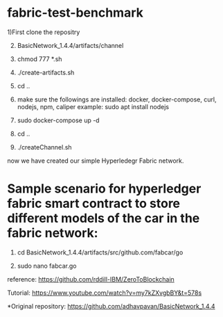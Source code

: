 # fabric-test-benchmark


1)First clone the repositry 

2) BasicNetwork_1.4.4/artifacts/channel

3) chmod 777 *.sh

4) ./create-artifacts.sh

5) cd ..

6) make sure the followings are installed: docker, docker-compose, curl, nodejs, npm, caliper example: sudo apt install nodejs

7) sudo docker-compose up -d 

8) cd ..

9) ./createChannel.sh

now we have created our simple Hyperledegr Fabric network.

# Sample scenario for hyperledger fabric smart contract to store different models of the car in the fabric network:

1) cd BasicNetwork_1.4.4/artifacts/src/github.com/fabcar/go

2) sudo nano fabcar.go 


reference: https://github.com/rddill-IBM/ZeroToBlockchain

Tutorial: https://www.youtube.com/watch?v=my7kZXvgbBY&t=578s





*Original repository: https://github.com/adhavpavan/BasicNetwork_1.4.4
